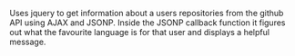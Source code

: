 Uses jquery to get information about a users repositories from the github API using AJAX and JSONP. Inside the JSONP callback function it figures out what the favourite language is for that user and displays a helpful message.
